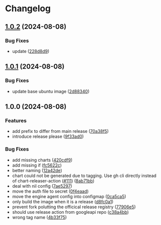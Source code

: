 # Changelog

## [1.0.2](https://github.com/iandyh/shibuya/compare/v1.0.1...v1.0.2) (2024-08-08)


### Bug Fixes

* update ([228d8d9](https://github.com/iandyh/shibuya/commit/228d8d918948ab23b2af09fecf022dfcecc3e299))

## [1.0.1](https://github.com/iandyh/shibuya/compare/v1.0.0...v1.0.1) (2024-08-08)


### Bug Fixes

* update base ubuntu image ([2d88340](https://github.com/iandyh/shibuya/commit/2d88340488364acba4a4d8e9afbfa53b95cf1bde))

## 1.0.0 (2024-08-08)


### Features

* add prefix to differ from main release ([70a38f5](https://github.com/iandyh/shibuya/commit/70a38f574ad5593c78d77456b6a83f735d62f3e4))
* introduce release please ([9f33ad0](https://github.com/iandyh/shibuya/commit/9f33ad0c7c22d1063b68fc22f7746e1ce748c86f))


### Bug Fixes

* add missing charts ([420cdf9](https://github.com/iandyh/shibuya/commit/420cdf94fa56d13b7bec7ce12dde20d14c1ffc39))
* add missing if ([fc5622c](https://github.com/iandyh/shibuya/commit/fc5622ca1a59ca3dec356039145bac5f6bf15c9c))
* better naming ([12a42de](https://github.com/iandyh/shibuya/commit/12a42de7e83c3e37f0e44a6fff923a5f59e48cfe))
* chart could not be generated due to tagging. Use gh cli directly instead of chart-releaser-action ([#111](https://github.com/iandyh/shibuya/issues/111)) ([8ab71bb](https://github.com/iandyh/shibuya/commit/8ab71bb47ce99c5c4d8e42976bcb277409f1354a))
* deal with nil config ([7ae5297](https://github.com/iandyh/shibuya/commit/7ae5297e768dd7629210d94786f067657b681b52))
* move the auth file to secret ([0f4eaad](https://github.com/iandyh/shibuya/commit/0f4eaadbc626935a04c56203f6fa8881795ae5b9))
* move the engine agent config into configmap ([0ca5ca5](https://github.com/iandyh/shibuya/commit/0ca5ca58eabe792eef3aaeb9b3c1acbff2f8d60b))
* only build the image when it is a release ([d8fc0a1](https://github.com/iandyh/shibuya/commit/d8fc0a1496f591d6c9254460010b28e3187bf5d8))
* prevent fork polutting the officical release registry ([77906e5](https://github.com/iandyh/shibuya/commit/77906e5140365321eb881d7c1edf2db1a94e1ae9))
* should use release action from googleapi repo ([c38a4bb](https://github.com/iandyh/shibuya/commit/c38a4bb2aaeb172a4d1e44296715d950724f5008))
* wrong tag name ([4b33f75](https://github.com/iandyh/shibuya/commit/4b33f7506cf2863665052650b3744ec8505adf1e))
